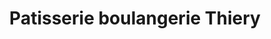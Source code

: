 ---
title: "Patisserie boulangerie Thiery"
url: /seremange-erzange/patisserie-boulangerie-thiery/
shop: Bäckerei
---